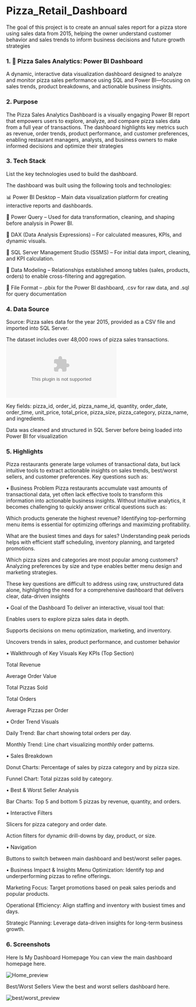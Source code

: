 # Pizza_Retail_Dashboard
 The goal of this project is to create an annual sales report for a pizza store using sales data from 2015, helping the owner understand customer behavior and sales trends to inform business decisions and future growth strategies
 
### 1.	🍕 Pizza Sales Analytics: Power BI Dashboard
A dynamic, interactive data visualization dashboard designed to analyze and monitor pizza sales performance using SQL and Power BI—focusing on sales trends, product breakdowns, and actionable business insights.
### 2.	 Purpose
The Pizza Sales Analytics Dashboard is a visually engaging Power BI report that empowers users to explore, analyze, and compare pizza sales data from a full year of transactions. The dashboard highlights key metrics such as revenue, order trends, product performance, and customer preferences, enabling restaurant managers, analysts, and business owners to make informed decisions and optimize their strategies

### 3.	Tech Stack
List the key technologies used to build the dashboard.

The dashboard was built using the following tools and technologies:

📊 Power BI Desktop – Main data visualization platform for creating interactive reports and dashboards.

📂 Power Query – Used for data transformation, cleaning, and shaping before analysis in Power BI.

🧠 DAX (Data Analysis Expressions) – For calculated measures, KPIs, and dynamic visuals.

📝 SQL Server Management Studio (SSMS) – For initial data import, cleaning, and KPI calculation.

🔗 Data Modeling – Relationships established among tables (sales, products, orders) to enable cross-filtering and aggregation.

📁 File Format – .pbix for the Power BI dashboard, .csv for raw data, and .sql for query documentation

### 4.	Data Source
Source: Pizza sales data for the year 2015, provided as a CSV file and imported into SQL Server.

The dataset includes over 48,000 rows of pizza sales transactions.
![csvfile](https://github.com/Monika365/Pizza_Retail_Dashboard/blob/main/pizza_sales.csv)

Key fields: pizza_id, order_id, pizza_name_id, quantity, order_date, order_time, unit_price, total_price, pizza_size, pizza_category, pizza_name, and ingredients.

Data was cleaned and structured in SQL Server before being loaded into Power BI for visualization



### 5.	Highlights
Pizza restaurants generate large volumes of transactional data, but lack intuitive tools to extract actionable insights on sales trends, best/worst sellers, and customer preferences. Key questions such as:

•	Business Problem
Pizza restaurants accumulate vast amounts of transactional data, yet often lack effective tools to transform this information into actionable business insights. Without intuitive analytics, it becomes challenging to quickly answer critical questions such as:

Which products generate the highest revenue? Identifying top-performing menu items is essential for optimizing offerings and maximizing profitability.

What are the busiest times and days for sales? Understanding peak periods helps with efficient staff scheduling, inventory planning, and targeted promotions.

Which pizza sizes and categories are most popular among customers? Analyzing preferences by size and type enables better menu design and marketing strategies.

These key questions are difficult to address using raw, unstructured data alone, highlighting the need for a comprehensive dashboard that delivers clear, data-driven insights

•	Goal of the Dashboard
To deliver an interactive, visual tool that:

Enables users to explore pizza sales data in depth.

Supports decisions on menu optimization, marketing, and inventory.

Uncovers trends in sales, product performance, and customer behavior

•	Walkthrough of Key Visuals
Key KPIs (Top Section)

Total Revenue

Average Order Value

Total Pizzas Sold

Total Orders

Average Pizzas per Order

•	Order Trend Visuals

Daily Trend: Bar chart showing total orders per day.

Monthly Trend: Line chart visualizing monthly order patterns.

•	Sales Breakdown

Donut Charts: Percentage of sales by pizza category and by pizza size.

Funnel Chart: Total pizzas sold by category.

•	Best & Worst Seller Analysis

Bar Charts: Top 5 and bottom 5 pizzas by revenue, quantity, and orders.

•	Interactive Filters

Slicers for pizza category and order date.

Action filters for dynamic drill-downs by day, product, or size.

•	Navigation

Buttons to switch between main dashboard and best/worst seller pages.

•	 Business Impact & Insights
Menu Optimization: Identify top and underperforming pizzas to refine offerings.

Marketing Focus: Target promotions based on peak sales periods and popular products.

Operational Efficiency: Align staffing and inventory with busiest times and days.

Strategic Planning: Leverage data-driven insights for long-term business growth.

### 6.	Screenshots 
Here Is My Dashboard
Homepage
You can view the main dashboard homepage here. 

![Home_preview](https://github.com/Monika365/Pizza_Retail_Dashboard/blob/main/PizzaSalesHome.png)

Best/Worst Sellers
View the best and worst sellers dashboard here.

![best/worst_preview](https://github.com/Monika365/Pizza_Retail_Dashboard/blob/main/Best%26worst.png)
